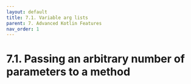 ```yaml
---
layout: default
title: 7.1. Variable arg lists
parent: 7. Advanced Kotlin Features
nav_order: 1
---
```


# 7.1. Passing an arbitrary number of parameters to a method
